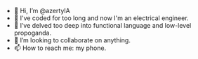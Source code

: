 - 👋 Hi, I’m @azertyIA
- 👀 I've coded for too long and now I'm an electrical engineer.
- 🌱 I’ve delved too deep into functional language and low-level propoganda.
- 💞️ I’m looking to collaborate on anything.
- 📫 How to reach me: my phone.

<!---
azertyIA/azertyIA is a ✨ special ✨ repository because its `README.md` (this file) appears on your GitHub profile.
You can click the Preview link to take a look at your changes.
--->

